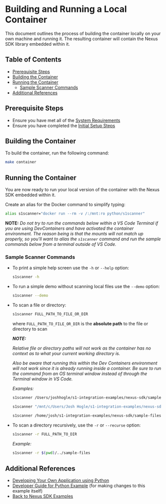 # Building and Running a Local Container <!-- omit in toc -->

This document outlines the process of building the container locally on your own machine and running it.  The resulting container will contain the Nexus SDK library embedded within it.

## Table of Contents <!-- omit in toc -->

- [Prerequisite Steps](#prerequisite-steps)
- [Building the Container](#building-the-container)
- [Running the Container](#running-the-container)
  - [Sample Scanner Commands](#sample-scanner-commands)
- [Additional References](#additional-references)

## Prerequisite Steps

- Ensure you have met all of the [System Requirements](../../README.md#system-requirements)
- Ensure you have completed the [Initial Setup Steps](../../README.md#initial-setup-steps)

## Building the Container

To build the container, run the following command:

```sh
make container
```

## Running the Container

You are now ready to run your local version of the container with the Nexus SDK embedded within it.

Create an alias for the Docker command to simplify typing:

```sh
alias s1scanner="docker run --rm -v /:/mnt:ro python/s1scanner"
```

**NOTE:**
_Do not try to run the commands below within a VS Code Terminal if you are using DevContainers and have activated the container environment.  The reason being is that the mounts will not match up properly, so you'll want to alias the `s1scanner` command and run the sample commands below from a terminal outside of VS Code._

### Sample Scanner Commands

- To print a simple help screen use the `-h` or `--help` option:
  
  ```sh
  s1scanner -h
  ```

- To run a simple demo without scanning local files use the `--demo` option:
  
  ```sh
  s1scanner --demo
  ```
  
- To scan a file or directory: 

  ```sh
  s1scanner FULL_PATH_TO_FILE_OR_DIR
  ```

  where `FULL_PATH_TO_FILE_OR_DIR` is the **absolute path** to the file or directory to scan

  _**NOTE:**_

  _Relative file or directory paths will not work as the container has no context as to what your current working directory is._
  
  _Also be aware that running this within the Dev Containers environment will not work since it is already running inside a container.  Be sure to run the command from an OS terminal window instead of through the Terminal window in VS Code._
  
  _Examples:_

  ```sh
  s1scanner /Users/joshhogle/s1-integration-examples/nexus-sdk/sample-files/NexusSDK.pdf

  s1scanner "/mnt/c/Users/Josh Hogle/s1-integration-examples/nexus-sdk/sample-files/NexusSDK.pdf"
 
  s1scanner /home/josh/s1-integration-examples/nexus-sdk/sample-files/NexusSDK.pdf
  ```

- To scan a directory recursively, use the `-r` or `--recurse` option:

  ```sh
  s1scanner -r FULL_PATH_TO_DIR
  ```

  _Example:_

  ```sh
  s1scanner -r $(pwd)/../sample-files
  ```

## Additional References

- [Developing Your Own Application using Python](./docs/app-developer.md)
- [Developer Guide for Python Example](./docs/developer.md) (for making changes to this example itself)
- [Back to Nexus SDK Examples](../README.md)
